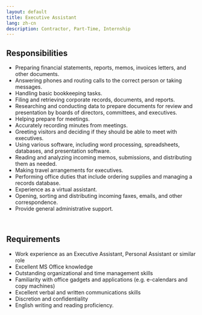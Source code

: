 ```yaml
---
layout: default
title: Executive Assistant
lang: zh-cn
description: Contractor, Part-Time, Internship
---
```




## Responsibilities

* Preparing financial statements, reports, memos, invoices letters, and other documents.
* Answering phones and routing calls to the correct person or taking messages.
* Handling basic bookkeeping tasks.
* Filing and retrieving corporate records, documents, and reports.
* Researching and conducting data to prepare documents for review and presentation by boards of directors, committees, and executives.
* Helping prepare for meetings.
* Accurately recording minutes from meetings.
* Greeting visitors and deciding if they should be able to meet with executives.
* Using various software, including word processing, spreadsheets, databases, and presentation software.
* Reading and analyzing incoming memos, submissions, and distributing them as needed.
* Making travel arrangements for executives.
* Performing office duties that include ordering supplies and managing a records database.
* Experience as a virtual assistant.
* Opening, sorting and distributing incoming faxes, emails, and other correspondence.
* Provide general administrative support.

<br>

## Requirements

* Work experience as an Executive Assistant, Personal Assistant or similar role
* Excellent MS Office knowledge
* Outstanding organizational and time management skills
* Familiarity with office gadgets and applications (e.g. e-calendars and copy machines)
* Excellent verbal and written communications skills
* Discretion and confidentiality
* English writing and reading proficiency.